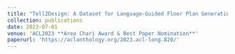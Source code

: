```yaml
---
title: "Tell2Design: A Dataset for Language-Guided Floor Plan Generation"
collection: publications
date: 2023-07-01
venue: 'ACL2023 **Area Chari Award & Best Paper Nomination**'
paperurl: 'https://aclanthology.org/2023.acl-long.820/'
---
```


